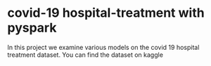 # covid-19 hospital-treatment with pyspark

In this project we examine various models on the covid 19 hospital treatment dataset. You can find the dataset on kaggle 
